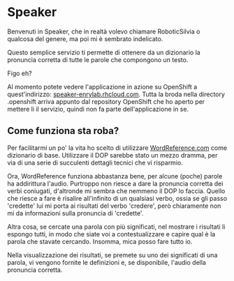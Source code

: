 Speaker
=======

Benvenuti in Speaker, che in realt&agrave; volevo chiamare
RoboticSilvia o qualcosa del genere, ma poi mi &egrave;	
sembrato indelicato.

Questo semplice servizio ti permette
di ottenere da un dizionario la pronuncia corretta di
tutte le parole che compongono un testo.

Figo eh?

Al momento potete vedere l'applicazione in azione su OpenShift
a quest'indirizzo:
[speaker-enrylab.rhcloud.com](http://speaker-enrylab.rhcloud.com).
Tutta la broda nella directory .openshift arriva appunto dal repository
OpenShift che ho aperto per mettere li il servizio, quindi non fa parte
dell'applicazione in se.

Come funziona sta roba?
-----------------------

Per facilitarmi un po' la vita ho scelto di utilizzare
[WordReference.com](http://wordreference.com/definizione)
come dizionario di base.
Utilizzare il DOP sarebbe stato un mezzo dramma, per via
di una serie di succulenti dettagli tecnici che vi risparmio.

Ora, WordReference funziona abbastanza bene, per alcune
(poche) parole ha addirittura l'audio.
Purtroppo non riesce a dare la pronuncia corretta dei verbi
coniugati, d'altronde mi sembra che nemmeno il DOP lo faccia.
Quello che riesce a fare è risalire all'infinito di un
qualsiasi verbo, ossia se gli passo 'credette' lui mi porta
ai risultati del verbo 'credere', per&ograve; chiaramente
non mi da informazioni sulla pronuncia di 'credette'.

Altra cosa, se cercate una parola con più significati,
nel mostrare i risultati li espongo tutti, in modo che siate
voi a contestualizzare e capire qual &egrave; la parola che
stavate cercando. Insomma, mica posso fare tutto io.

Nella visualizzazione dei risultati, se premete su uno dei
significati di una parola, vi vengono fornite le definizioni
e, se disponibile, l'audio della pronuncia corretta.